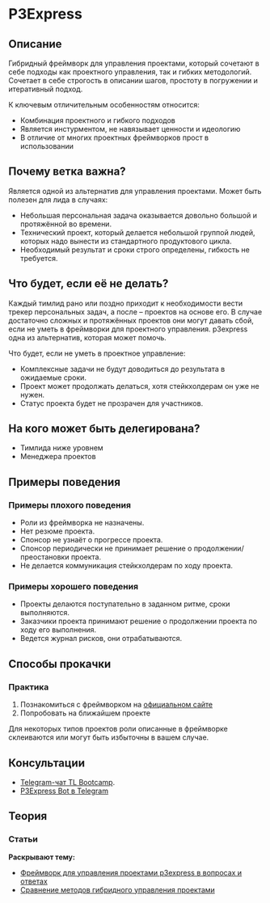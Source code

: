 # P3Express
## Описание
Гибридный фреймворк для управления проектами, который сочетают в себе подходы как проектного управления, так и гибких методологий. Сочетает в себе строгость в описании шагов, простоту в погружении и итеративный подход.

К ключевым отличительным особенностям относится:
- Комбинация проектного и гибкого подходов
- Является инстурментом, не навязывает ценности и идеологию
- В отличие от многих проектных фреймворков прост в использовании

## Почему ветка важна?
Является одной из альтернатив для управления проектами. Может быть полезен для лида в случаях:
- Небольшая персональная задача оказывается довольно большой и протяжённой во времени.
- Технический проект, который делается небольшой группой людей, которых надо вынести из стандартного продуктового цикла.
- Необходимый результат и сроки строго определены, гибкость не требуется.

## Что будет, если её не делать?
Каждый тимлид рано или поздно приходит к необходимости вести трекер персональных задач, а после – проектов на основе его. В случае достаточно сложных и протяжённых проектов они могут давать сбой, если не уметь в фреймворки для проектного управления. p3express одна из альтернатив, которая может помочь.

Что будет, если не уметь в проектное управление:

- Комплексные задачи не будут доводиться до результата в ожидаемые сроки.
- Проект может продолжать делаться, хотя стейкхолдерам он уже не нужен.
- Статус проекта будет не прозрачен для участников.

## На кого может быть делегирована?
- Тимлида ниже уровнем
- Менеджера проектов

## Примеры поведения
### Примеры плохого поведения
- Роли из фреймворка не назначены.
- Нет резюме проекта.
- Спонсор не узнаёт о прогрессе проекта.
- Спонсор периодически не принимает решение о продолжении/преостановки проекта.
- Не делается коммуникация стейкхолдерам по ходу проекта.

### Примеры хорошего поведения
- Проекты делаются поступательно в заданном ритме, сроки выполняются.
- Заказчики проекта принимают решение о продолжении проекта по ходу его выполнения.
- Ведется журнал рисков, они отрабатываются.

## Способы прокачки
### Практика
1. Познакомиться с фреймворком на [официальном сайте](https://p3express.ru/)
1. Попробовать на ближайшем проекте

Для некоторых типов проектов роли описанные в фреймворке склеиваются или могут быть избыточны в вашем случае.

## Консультации
- [Telegram-чат TL Bootcamp](https://tlinks.run/tlbootcamp).
- [P3Express Bot в Telegram](https://t.me/p3x_bot)

## Теория
### Статьи
**Раскрывают тему:**
- [Фреймворк для управления проектами p3express в вопросах и ответах](https://medium.com/pmclub/%D1%84%D1%80%D0%B5%D0%B9%D0%BC%D0%B2%D0%BE%D1%80%D0%BA-%D0%B4%D0%BB%D1%8F-%D1%83%D0%BF%D1%80%D0%B0%D0%B2%D0%BB%D0%B5%D0%BD%D0%B8%D1%8F-%D0%BF%D1%80%D0%BE%D0%B5%D0%BA%D1%82%D0%B0%D0%BC%D0%B8-p3express-%D0%B2-%D0%B2%D0%BE%D0%BF%D1%80%D0%BE%D1%81%D0%B0%D1%85-%D0%B8-%D0%BE%D1%82%D0%B2%D0%B5%D1%82%D0%B0%D1%85-8f5ddaae24b8)
- [Сравнение методов гибридного управления проектами](http://pmlogic.ru/sravnenie-metodov-gibridnogo-upravleniya-proektami/)
